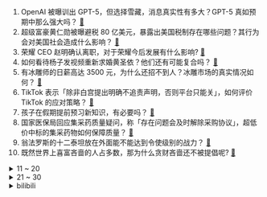 1. OpenAI 被曝训出 GPT-5，但选择雪藏，消息真实性有多大？GPT-5 真如预期中那么强大吗？ [:link:](https://www.zhihu.com/question/9909661585)
2. 超级富豪黄仁勋被曝避税 80 亿美元，暴露出美国税制存在哪些问题？其行为会对美国社会造成什么影响？ [:link:](https://www.zhihu.com/question/6137589259)
3. 荣耀 CEO 赵明确认离职，对于荣耀今后发展有什么影响? [:link:](https://www.zhihu.com/question/9831022595)
4. 如何看待杨子发视频重新求婚黄圣依？他们还有可能复合吗？ [:link:](https://www.zhihu.com/question/9945731117)
5. 有冰雕师的日薪高达 3500 元，为什么还招不到人？冰雕市场的真实情况如何？ [:link:](https://www.zhihu.com/question/9759249643)
6. TikTok 表示「除非白宫提出明确不追责声明，否则平台只能关」，如何评价 TikTok 的应对策略？ [:link:](https://www.zhihu.com/question/9934313645)
7. 孩子在假期提前预习新知识，有必要吗？ [:link:](https://www.zhihu.com/question/9509707475)
8. 国家医保局回应集采药质量疑问，称「存在问题会及时解除采购协议」，超低价中标的集采药物如何保障质量？ [:link:](https://www.zhihu.com/question/9926958519)
9. 翁法罗斯的十二泰坦放在外面能不能达到令使级别的战力？ [:link:](https://www.zhihu.com/question/9781101633)
10. 既然世界上喜富吝啬的人占多数，那为什么贪财吝啬还不被提倡呢? [:link:](https://www.zhihu.com/question/660332760)
<details>
<summary>11 ~ 20</summary>

11. 70 城最新房价出炉，23 城新房价格环比上涨，一二三线城市住宅价格同比降幅均继续收窄，如何解读？ [:link:](https://www.zhihu.com/question/9808397327)
12. 人到底要经历什么，才会心智成熟、变得特别强大？ [:link:](https://www.zhihu.com/question/665426382)
13. 中国可以制造一个纯国产电脑吗？ [:link:](https://www.zhihu.com/question/384887124)
14. 2024 年中国住户人民币存款新增 14.26 万亿元，人均存款已突破 10 万元，这说明了什么？ [:link:](https://www.zhihu.com/question/9809145968)
15. 身体底子较差又因为工作原因需要长期久坐的人，怎样才能让自己在40岁到至少60岁间具备较好的身体素质？ [:link:](https://www.zhihu.com/question/9511440692)
16. 如何评价2025年1月新番《ave mujica 颂乐人偶》里的角色八幡海铃？ [:link:](https://www.zhihu.com/question/9400506504)
17. 古装剧《大奉打更人》相较于原著改编得如何？ [:link:](https://www.zhihu.com/question/8022447788)
18. 网红李维刚回应牛肉卷事件，称发现是 AB 货，已送检并报案，先按假一赔十赔付，具体情况如何？ [:link:](https://www.zhihu.com/question/9848257718)
19. 为什么有时候辟谣比造谣难？ [:link:](https://www.zhihu.com/question/28528909)
20. 电视剧《国色芳华》开分 7.8，知友推荐度 80%，符合你的预期吗？你给这部剧点了推荐还是不推荐？ [:link:](https://www.zhihu.com/question/9833757664)
</details>
<details>
<summary>21 ~ 30</summary>

21. 国家医保局回应医药领域反腐败问题，药品价格虚高的原因究竟是什么？医保局将如何降低药价，减轻群众负担？ [:link:](https://www.zhihu.com/question/9816512569)
22. TikTok 日活降至 8220 万，这是什么概念？假如禁令取消，用户会回归吗？ [:link:](https://www.zhihu.com/question/9841028475)
23. 如何评价用于 ThinkPad X201 的全新复刻主板 X210Ai ？ [:link:](https://www.zhihu.com/question/9814056895)
24. 现在的孩子还热衷于玩「过家家」吗？和我们小时候相比有哪些区别？ [:link:](https://www.zhihu.com/question/9240904786)
25. 社会上结果重要，还是过程重要? [:link:](https://www.zhihu.com/question/8466770548)
26. OpenAI 重组机器人部门，将打造实体 AGI 智能，为何此时回归机器人赛道？这背后有哪些原因？ [:link:](https://www.zhihu.com/question/9504300553)
27. 为什么《真三起源》中张角不再是完全作为背景板的刻板设定，甚至帮助主角逃离官军的追杀？ [:link:](https://www.zhihu.com/question/9668716792)
28. 你知道哪些有关于埃隆·马斯克（Elon Musk）的趣事？ [:link:](https://www.zhihu.com/question/633396016)
29. 假如你穿越到游戏《战锤 40k》世界，你会干什么? [:link:](https://www.zhihu.com/question/492061555)
30. 如何评价《海贼王》漫画第1136话情报? [:link:](https://www.zhihu.com/question/9611835811)
</details><details>
<summary>bilibili</summary>

</details>